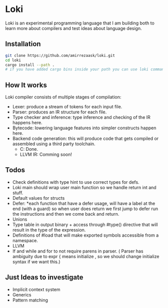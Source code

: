 # Loki

Loki is an experimental programming language that I am building both to learn more about compilers and test ideas about language design.

## Installation

```bash
git clone https://github.com/amirrezaask/loki.git
cd loki
cargo install --path .
# if you have added cargo bins inside your path you can use loki command.
```
## How It works

Loki compiler consists of multiple stages of compilation:

- Lexer: produce a stream of tokens for each input file.
- Parser: produces an IR structure for each file.
- Type checker and inference: type inference and checking of the IR happens here.
- Bytecode: lowering language features into simpler constructs happen here.
- Backend code generation: this will produce code that gets compiled or assembled using a third party toolchain.
  * C: Done.
  * LLVM IR: Comming soon!

## Todos

- Check definitions with type hint to use correct types for defs.
- Loki main should wrap user main function so we handle return int and stuff.
- Default values for structs
- Defer: *each function that have a defer usage, will have a label at the end (with a guard) so when user does return we first jump to defer run the instructions and then we come back and return.
- Unions
- Type table in output binary + access through #type() directive that will result in the type of the expression.
- Definitions of #load that will make exported symbols accessible from a namespace.
- LLVM
- If and while and for to not require parens in parser. ( Parser has ambiguity due to expr { means initialize , so we should change initialize syntax if we want this.)


## Just Ideas to investigate
- Implicit context system
- Generics
- Pattern matching
